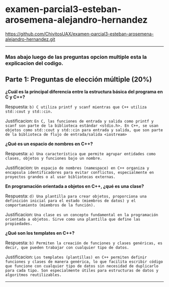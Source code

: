 # examen-parcial3-esteban-arosemena-alejandro-hernandez

https://github.com/ChivitosUAX/examen-parcial3-esteban-arosemena-alejandro-hernandez.git

***

### Mas abajo luego de las preguntas opcion multiple esta la explicacion del codigo.
## **Parte 1: Preguntas de elección múltiple (20%)**

**¿Cuál es la principal diferencia entre la estructura básica del programa en C y C++?**

Respuesta: `b) C utiliza printf y scanf mientras que C++ utiliza std::cout y std::cin.`

Justificacion: `En C, las funciones de entrada y salida como printf y scanf son parte de la biblioteca estándar <stdio.h>.
En C++, se usan objetos como std::cout y std::cin para entrada y salida, que son parte de la biblioteca de flujo de entrada/salida <iostream>`



**¿Qué es un espacio de nombres en C++?**

Respuesta: 
`a) Una característica que permite agrupar entidades como clases, objetos y funciones bajo un nombre.`

Justificacion: 
`Un espacio de nombres (namespace) en C++ organiza y encapsula identificadores para evitar conflictos, especialmente en proyectos grandes o al usar bibliotecas externas.`



**En programación orientada a objetos en C++, ¿qué es una clase?**

Respuesta: 
`d) Una plantilla para crear objetos, proporciona una definición inicial para el estado (miembros de datos) y el comportamiento (miembros de la función).`

Justificacion: 
`Una clase es un concepto fundamental en la programación orientada a objetos. Sirve como una plantilla que define las propiedades.`



**¿Qué son los templates en C++?**

Respuesta: 
`b) Permiten la creación de funciones y clases genéricas, es decir, que pueden trabajar con cualquier tipo de datos.` 

Justificacion: 
`Los templates (plantillas) en C++ permiten definir funciones y clases de manera genérica, lo que facilita escribir código que funcione con cualquier tipo de datos sin necesidad de duplicarlo para cada tipo. Son especialmente útiles para estructuras de datos y algoritmos reutilizables.`

***
